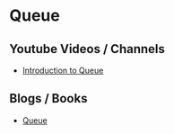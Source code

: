 
# Queue

## Youtube Videos / Channels
* [Introduction to Queue](https://www.youtube.com/watch?v=XuCbpw6Bj1U)


## Blogs / Books
* [Queue](https://medium.com/the-renaissance-developer/queue-data-structure-db5022d9eadb)
 



